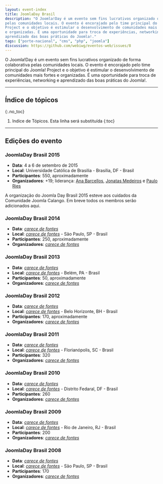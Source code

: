 ```yaml
---
layout: event-index
title: JoomlaDay Brasil
description: "O Joomla!Day é um evento sem fins lucrativos organizado de forma colaborativa
pelas comunidades locais. O evento é encorajado pelo time principal do Joomla!
Project e o objetivo é estimular o desenvolvimento de comunidades mais fortes
e organizadas. É uma oportunidade para troca de experiências, networking e
aprendizado das boas práticas do Joomla!."
tags: ["porte-nacional", "cms", "php", "joomla"]
discussion: https://github.com/webiwg/eventos-web/issues/8
---
```

O Joomla!Day é um evento sem fins lucrativos organizado de forma colaborativa
pelas comunidades locais. O evento é encorajado pelo time principal do Joomla!
Project e o objetivo é estimular o desenvolvimento de comunidades mais fortes
e organizadas. É uma oportunidade para troca de experiências, networking e
aprendizado das boas práticas do Joomla!.

<!-- Geração automática de índice, inicio -->
<hr>
<nav  markdown="1">

## Índice de tópicos
{:.no_toc}

1. Indice de Tópicos. Esta linha será substituída
{:toc}

</nav>
<hr>
<!-- Geração automática de índice, fim -->

## Edições do evento

### JoomlaDay Brasil 2015
- **Data**: 4 a 6 de setembro de 2015
- **Local**: Universidade Católica de Brasilia - Brasília, DF - Brasil
- **Participantes**: 550, aproximadamente
- **Organizadores**: +19; liderança: [Ana Barcellos](https://twitter.com/AnimandoC), [Jonatas Medeiros](https://twitter.com/jonatasmm) e [Paulo Ries](https://twitter.com/paulories)

A organização do Joomla Day Brasil 2015 esteve aos cuidados da Comunidade Joomla
Calango. Em breve todos os membros serão adicionados aqui.

<!--
  @todo Adicionar organização do evento. Esta é http://joomladaybrasil.org/2015/jdbr15/organizacao
        (fititnt, 2016-09-03 22:28)
-->

### JoomlaDay Brasil 2014
- **Data**: <em><a href="#contribua">carece de fontes</a></em>
- **Local**: <em><a href="#contribua">carece de fontes</a></em> - São Paulo, SP - Brasil
- **Participantes**: 250, aproximadamente
- **Organizadores**: <em><a href="#contribua">carece de fontes</a></em>

### JoomlaDay Brasil 2013
- **Data**: <em><a href="#contribua">carece de fontes</a></em>
- **Local**: <em><a href="#contribua">carece de fontes</a></em> - Belém, PA - Brasil
- **Participantes**: 50, aproximadamente
- **Organizadores**: <em><a href="#contribua">carece de fontes</a></em>

### JoomlaDay Brasil 2012
- **Data**: <em><a href="#contribua">carece de fontes</a></em>
- **Local**: <em><a href="#contribua">carece de fontes</a></em> - Belo Horizonte, BH - Brasil
- **Participantes**: 170, aproximadamente
- **Organizadores**: <em><a href="#contribua">carece de fontes</a></em>


### JoomlaDay Brasil 2011
- **Data**: <em><a href="#contribua">carece de fontes</a></em>
- **Local**: <em><a href="#contribua">carece de fontes</a></em> - Florianópolis, SC - Brasil
- **Participantes**: 320
- **Organizadores**: <em><a href="#contribua">carece de fontes</a></em>

### JoomlaDay Brasil 2010
- **Data**: <em><a href="#contribua">carece de fontes</a></em>
- **Local**: <em><a href="#contribua">carece de fontes</a></em> - Distrito Fedaral, DF - Brasil
- **Participantes**: 260
- **Organizadores**: <em><a href="#contribua">carece de fontes</a></em>

### JoomlaDay Brasil 2009
- **Data**: <em><a href="#contribua">carece de fontes</a></em>
- **Local**: <em><a href="#contribua">carece de fontes</a></em> - Rio de Janeiro, RJ - Brasil
- **Participantes**: 200
- **Organizadores**: <em><a href="#contribua">carece de fontes</a></em>

### JoomlaDay Brasil 2008
- **Data**: <em><a href="#contribua">carece de fontes</a></em>
- **Local**: <em><a href="#contribua">carece de fontes</a></em> - São Paulo, SP - Brasil
- **Participantes**: 170
- **Organizadores**: <em><a href="#contribua">carece de fontes</a></em>